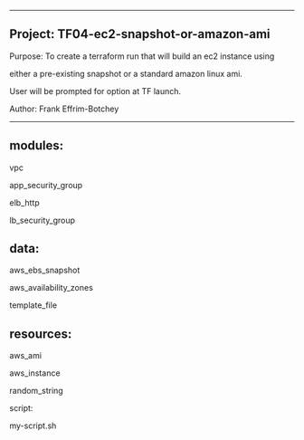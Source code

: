 ----------------------------------------------------------------------------

##  Project: TF04-ec2-snapshot-or-amazon-ami

Purpose: To create a terraform run that will build an ec2 instance using

either a pre-existing snapshot or a standard amazon linux ami.

User will be prompted for option at TF launch.

Author:  Frank Effrim-Botchey

----------------------------------------------------------------------------


## modules:
vpc

app_security_group

elb_http

lb_security_group

## data:
aws_ebs_snapshot 

aws_availability_zones

template_file


## resources:

aws_ami

aws_instance

random_string

script:

my-script.sh
